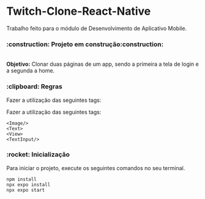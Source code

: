 # Twitch-Clone-React-Native
Trabalho feito para o módulo de Desenvolvimento de Aplicativo Mobile.

<h3>:construction: Projeto em construção:construction:</h3>
<br><strong>Objetivo:</strong> Clonar duas páginas de um app, sendo a primeira a tela de login e a segunda a home.
<h3>:clipboard: Regras</h3> <p>Fazer a utilização das seguintes tags:</p>
Fazer a utilização das seguintes tags:

`<Image/>`
<br>`<Text>`
<br>`<View>`
<br>`<TextInput/>`


<h3>:rocket: Inicialização</h3>
<p>Para iniciar o projeto, execute os seguintes comandos no seu terminal.</p>

`npm install`
<br>`npx expo install`
<br>`npx expo start`
